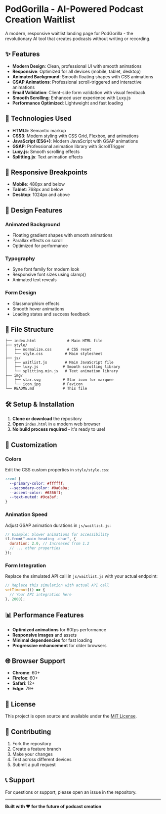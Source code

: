 # PodGorilla - AI-Powered Podcast Creation Waitlist

A modern, responsive waitlist landing page for PodGorilla - the revolutionary AI tool that creates podcasts without writing or recording.

## ✨ Features

- **Modern Design**: Clean, professional UI with smooth animations
- **Responsive**: Optimized for all devices (mobile, tablet, desktop)
- **Animated Background**: Smooth floating shapes with CSS animations
- **GSAP Animations**: Professional scroll-triggered and interactive animations
- **Email Validation**: Client-side form validation with visual feedback
- **Smooth Scrolling**: Enhanced user experience with Luxy.js
- **Performance Optimized**: Lightweight and fast loading

## 🚀 Technologies Used

- **HTML5**: Semantic markup
- **CSS3**: Modern styling with CSS Grid, Flexbox, and animations
- **JavaScript (ES6+)**: Modern JavaScript with GSAP animations
- **GSAP**: Professional animation library with ScrollTrigger
- **Luxy.js**: Smooth scrolling effects
- **Splitting.js**: Text animation effects

## 📱 Responsive Breakpoints

- **Mobile**: 480px and below
- **Tablet**: 768px and below
- **Desktop**: 1024px and above

## 🎨 Design Features

### Animated Background
- Floating gradient shapes with smooth animations
- Parallax effects on scroll
- Optimized for performance

### Typography
- Syne font family for modern look
- Responsive font sizes using clamp()
- Animated text reveals

### Form Design
- Glassmorphism effects
- Smooth hover animations
- Loading states and success feedback

## 📁 File Structure

```
├── index.html              # Main HTML file
├── style/
│   ├── normalize.css       # CSS reset
│   └── style.css          # Main stylesheet
├── js/
│   ├── waitlist.js        # Main JavaScript file
│   ├── luxy.js           # Smooth scrolling library
│   └── splitting.min.js   # Text animation library
├── img/
│   ├── star.svg          # Star icon for marquee
│   └── icon.jpg          # Favicon
└── README.md             # This file
```

## 🛠️ Setup & Installation

1. **Clone or download** the repository
2. **Open** `index.html` in a modern web browser
3. **No build process required** - it's ready to use!

## 🔧 Customization

### Colors
Edit the CSS custom properties in `style/style.css`:
```css
:root {
  --primary-color: #ffffff;
  --secondary-color: #0a0a0a;
  --accent-color: #6366f1;
  --text-muted: #9ca3af;
}
```

### Animation Speed
Adjust GSAP animation durations in `js/waitlist.js`:
```javascript
// Example: Slower animations for accessibility
tl.from(".main-heading .char", {
  duration: 2.0, // Increased from 1.2
  // ... other properties
});
```

### Form Integration
Replace the simulated API call in `js/waitlist.js` with your actual endpoint:
```javascript
// Replace this simulation with actual API call
setTimeout(() => {
  // Your API integration here
}, 2000);
```

## 📊 Performance Features

- **Optimized animations** for 60fps performance
- **Responsive images** and assets
- **Minimal dependencies** for fast loading
- **Progressive enhancement** for older browsers

## 🌐 Browser Support

- **Chrome**: 60+
- **Firefox**: 60+
- **Safari**: 12+
- **Edge**: 79+

## 📝 License

This project is open source and available under the [MIT License](LICENSE).

## 🤝 Contributing

1. Fork the repository
2. Create a feature branch
3. Make your changes
4. Test across different devices
5. Submit a pull request

## 📞 Support

For questions or support, please open an issue in the repository.

---

**Built with ❤️ for the future of podcast creation**
